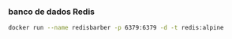 

### banco de dados Redis

```bash
docker run --name redisbarber -p 6379:6379 -d -t redis:alpine
```
